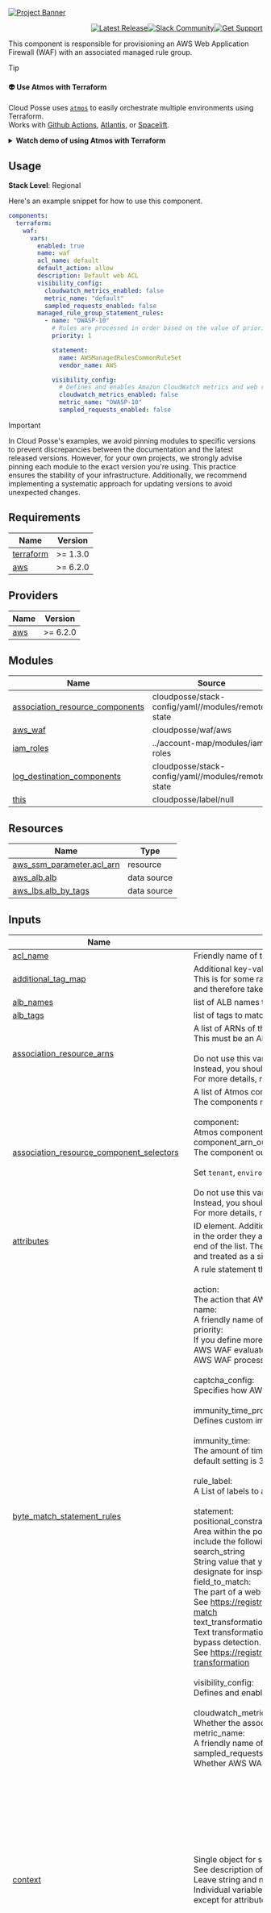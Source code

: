 

<!-- markdownlint-disable -->
<a href="https://cpco.io/homepage"><img src="https://github.com/cloudposse-terraform-components/aws-waf/blob/main/.github/banner.png?raw=true" alt="Project Banner"/></a><br/>


<p align="right"><a href="https://github.com/cloudposse-terraform-components/aws-waf/releases/latest"><img src="https://img.shields.io/github/release/cloudposse-terraform-components/aws-waf.svg?style=for-the-badge" alt="Latest Release"/></a><a href="https://slack.cloudposse.com"><img src="https://slack.cloudposse.com/for-the-badge.svg" alt="Slack Community"/></a><a href="https://cloudposse.com/support/"><img src="https://img.shields.io/badge/Get_Support-success.svg?style=for-the-badge" alt="Get Support"/></a>

</p>
<!-- markdownlint-restore -->

<!--




  ** DO NOT EDIT THIS FILE
  **
  ** This file was automatically generated by the `cloudposse/build-harness`.
  ** 1) Make all changes to `README.yaml`
  ** 2) Install [atmos](https://atmos.tools/install/) (you only need to do this once)
  ** 3) Run`atmos readme` to rebuild this file.
  **
  ** (We maintain HUNDREDS of open source projects. This is how we maintain our sanity.)
  **





-->

This component is responsible for provisioning an AWS Web Application Firewall (WAF) with an associated managed rule
group.


> [!TIP]
> #### 👽 Use Atmos with Terraform
> Cloud Posse uses [`atmos`](https://atmos.tools) to easily orchestrate multiple environments using Terraform. <br/>
> Works with [Github Actions](https://atmos.tools/integrations/github-actions/), [Atlantis](https://atmos.tools/integrations/atlantis), or [Spacelift](https://atmos.tools/integrations/spacelift).
>
> <details>
> <summary><strong>Watch demo of using Atmos with Terraform</strong></summary>
> <img src="https://github.com/cloudposse/atmos/blob/main/docs/demo.gif?raw=true"/><br/>
> <i>Example of running <a href="https://atmos.tools"><code>atmos</code></a> to manage infrastructure from our <a href="https://atmos.tools/quick-start/">Quick Start</a> tutorial.</i>
> </details>





## Usage

**Stack Level**: Regional

Here's an example snippet for how to use this component.

```yaml
components:
  terraform:
    waf:
      vars:
        enabled: true
        name: waf
        acl_name: default
        default_action: allow
        description: Default web ACL
        visibility_config:
          cloudwatch_metrics_enabled: false
          metric_name: "default"
          sampled_requests_enabled: false
        managed_rule_group_statement_rules:
          - name: "OWASP-10"
            # Rules are processed in order based on the value of priority, lowest number first
            priority: 1

            statement:
              name: AWSManagedRulesCommonRuleSet
              vendor_name: AWS

            visibility_config:
              # Defines and enables Amazon CloudWatch metrics and web request sample collection.
              cloudwatch_metrics_enabled: false
              metric_name: "OWASP-10"
              sampled_requests_enabled: false
```

<!-- prettier-ignore-start -->
<!-- prettier-ignore-end -->

> [!IMPORTANT]
> In Cloud Posse's examples, we avoid pinning modules to specific versions to prevent discrepancies between the documentation
> and the latest released versions. However, for your own projects, we strongly advise pinning each module to the exact version
> you're using. This practice ensures the stability of your infrastructure. Additionally, we recommend implementing a systematic
> approach for updating versions to avoid unexpected changes.








<!-- markdownlint-disable -->
## Requirements

| Name | Version |
|------|---------|
| <a name="requirement_terraform"></a> [terraform](#requirement\_terraform) | >= 1.3.0 |
| <a name="requirement_aws"></a> [aws](#requirement\_aws) | >= 6.2.0 |

## Providers

| Name | Version |
|------|---------|
| <a name="provider_aws"></a> [aws](#provider\_aws) | >= 6.2.0 |

## Modules

| Name | Source | Version |
|------|--------|---------|
| <a name="module_association_resource_components"></a> [association\_resource\_components](#module\_association\_resource\_components) | cloudposse/stack-config/yaml//modules/remote-state | 1.8.0 |
| <a name="module_aws_waf"></a> [aws\_waf](#module\_aws\_waf) | cloudposse/waf/aws | 1.15.0 |
| <a name="module_iam_roles"></a> [iam\_roles](#module\_iam\_roles) | ../account-map/modules/iam-roles | n/a |
| <a name="module_log_destination_components"></a> [log\_destination\_components](#module\_log\_destination\_components) | cloudposse/stack-config/yaml//modules/remote-state | 1.8.0 |
| <a name="module_this"></a> [this](#module\_this) | cloudposse/label/null | 0.25.0 |

## Resources

| Name | Type |
|------|------|
| [aws_ssm_parameter.acl_arn](https://registry.terraform.io/providers/hashicorp/aws/latest/docs/resources/ssm_parameter) | resource |
| [aws_alb.alb](https://registry.terraform.io/providers/hashicorp/aws/latest/docs/data-sources/alb) | data source |
| [aws_lbs.alb_by_tags](https://registry.terraform.io/providers/hashicorp/aws/latest/docs/data-sources/lbs) | data source |

## Inputs

| Name | Description | Type | Default | Required |
|------|-------------|------|---------|:--------:|
| <a name="input_acl_name"></a> [acl\_name](#input\_acl\_name) | Friendly name of the ACL. The ACL ARN will be stored in SSM under {ssm\_path\_prefix}/{acl\_name}/arn | `string` | n/a | yes |
| <a name="input_additional_tag_map"></a> [additional\_tag\_map](#input\_additional\_tag\_map) | Additional key-value pairs to add to each map in `tags_as_list_of_maps`. Not added to `tags` or `id`.<br/>This is for some rare cases where resources want additional configuration of tags<br/>and therefore take a list of maps with tag key, value, and additional configuration. | `map(string)` | `{}` | no |
| <a name="input_alb_names"></a> [alb\_names](#input\_alb\_names) | list of ALB names to associate with the web ACL. | `list(string)` | `[]` | no |
| <a name="input_alb_tags"></a> [alb\_tags](#input\_alb\_tags) | list of tags to match one or more ALBs to associate with the web ACL. | `list(map(string))` | `[]` | no |
| <a name="input_association_resource_arns"></a> [association\_resource\_arns](#input\_association\_resource\_arns) | A list of ARNs of the resources to associate with the web ACL.<br/>This must be an ARN of an Application Load Balancer, Amazon API Gateway stage, or AWS AppSync.<br/><br/>Do not use this variable to associate a Cloudfront Distribution.<br/>Instead, you should use the `web_acl_id` property on the `cloudfront_distribution` resource.<br/>For more details, refer to https://docs.aws.amazon.com/waf/latest/APIReference/API_AssociateWebACL.html | `list(string)` | `[]` | no |
| <a name="input_association_resource_component_selectors"></a> [association\_resource\_component\_selectors](#input\_association\_resource\_component\_selectors) | A list of Atmos component selectors to get from the remote state and associate their ARNs with the web ACL.<br/>The components must be Application Load Balancers, Amazon API Gateway stages, or AWS AppSync.<br/><br/>component:<br/>  Atmos component name<br/>component\_arn\_output:<br/>  The component output that defines the component ARN<br/><br/>Set `tenant`, `environment` and `stage` if the components are in different OUs, regions or accounts.<br/><br/>Do not use this variable to select a Cloudfront Distribution component.<br/>Instead, you should use the `web_acl_id` property on the `cloudfront_distribution` resource.<br/>For more details, refer to https://docs.aws.amazon.com/waf/latest/APIReference/API_AssociateWebACL.html | <pre>list(object({<br/>    component            = string<br/>    namespace            = optional(string, null)<br/>    tenant               = optional(string, null)<br/>    environment          = optional(string, null)<br/>    stage                = optional(string, null)<br/>    component_arn_output = string<br/>  }))</pre> | `[]` | no |
| <a name="input_attributes"></a> [attributes](#input\_attributes) | ID element. Additional attributes (e.g. `workers` or `cluster`) to add to `id`,<br/>in the order they appear in the list. New attributes are appended to the<br/>end of the list. The elements of the list are joined by the `delimiter`<br/>and treated as a single ID element. | `list(string)` | `[]` | no |
| <a name="input_byte_match_statement_rules"></a> [byte\_match\_statement\_rules](#input\_byte\_match\_statement\_rules) | A rule statement that defines a string match search for AWS WAF to apply to web requests.<br/><br/>action:<br/>  The action that AWS WAF should take on a web request when it matches the rule's statement.<br/>name:<br/>  A friendly name of the rule.<br/>priority:<br/>  If you define more than one Rule in a WebACL,<br/>  AWS WAF evaluates each request against the rules in order based on the value of priority.<br/>  AWS WAF processes rules with lower priority first.<br/><br/>captcha\_config:<br/>Specifies how AWS WAF should handle CAPTCHA evaluations.<br/><br/>immunity\_time\_property:<br/>  Defines custom immunity time.<br/><br/>  immunity\_time:<br/>  The amount of time, in seconds, that a CAPTCHA or challenge timestamp is considered valid by AWS WAF. The default setting is 300.<br/><br/>rule\_label:<br/>  A List of labels to apply to web requests that match the rule match statement<br/><br/>statement:<br/>  positional\_constraint:<br/>    Area within the portion of a web request that you want AWS WAF to search for search\_string. Valid values include the following: EXACTLY, STARTS\_WITH, ENDS\_WITH, CONTAINS, CONTAINS\_WORD.<br/>  search\_string<br/>    String value that you want AWS WAF to search for. AWS WAF searches only in the part of web requests that you designate for inspection in field\_to\_match.<br/>  field\_to\_match:<br/>    The part of a web request that you want AWS WAF to inspect.<br/>    See https://registry.terraform.io/providers/hashicorp/aws/latest/docs/resources/wafv2_web_acl#field-to-match<br/>  text\_transformation:<br/>    Text transformations eliminate some of the unusual formatting that attackers use in web requests in an effort to bypass detection.<br/>    See https://registry.terraform.io/providers/hashicorp/aws/latest/docs/resources/wafv2_web_acl#text-transformation<br/><br/>visibility\_config:<br/>  Defines and enables Amazon CloudWatch metrics and web request sample collection.<br/><br/>  cloudwatch\_metrics\_enabled:<br/>    Whether the associated resource sends metrics to CloudWatch.<br/>  metric\_name:<br/>    A friendly name of the CloudWatch metric.<br/>  sampled\_requests\_enabled:<br/>    Whether AWS WAF should store a sampling of the web requests that match the rules. | <pre>list(object({<br/>    name     = string<br/>    priority = number<br/>    action   = string<br/>    captcha_config = optional(object({<br/>      immunity_time_property = object({<br/>        immunity_time = number<br/>      })<br/>    }), null)<br/>    rule_label = optional(list(string), null)<br/>    statement  = any<br/>    visibility_config = optional(object({<br/>      cloudwatch_metrics_enabled = optional(bool)<br/>      metric_name                = string<br/>      sampled_requests_enabled   = optional(bool)<br/>    }), null)<br/>  }))</pre> | `null` | no |
| <a name="input_context"></a> [context](#input\_context) | Single object for setting entire context at once.<br/>See description of individual variables for details.<br/>Leave string and numeric variables as `null` to use default value.<br/>Individual variable settings (non-null) override settings in context object,<br/>except for attributes, tags, and additional\_tag\_map, which are merged. | `any` | <pre>{<br/>  "additional_tag_map": {},<br/>  "attributes": [],<br/>  "delimiter": null,<br/>  "descriptor_formats": {},<br/>  "enabled": true,<br/>  "environment": null,<br/>  "id_length_limit": null,<br/>  "label_key_case": null,<br/>  "label_order": [],<br/>  "label_value_case": null,<br/>  "labels_as_tags": [<br/>    "unset"<br/>  ],<br/>  "name": null,<br/>  "namespace": null,<br/>  "regex_replace_chars": null,<br/>  "stage": null,<br/>  "tags": {},<br/>  "tenant": null<br/>}</pre> | no |
| <a name="input_custom_response_body"></a> [custom\_response\_body](#input\_custom\_response\_body) | Defines custom response bodies that can be referenced by custom\_response actions.<br/>The map keys are used as the `key` attribute which is a unique key identifying the custom response body.<br/>content:<br/>  Payload of the custom response.<br/>  The response body can be plain text, HTML or JSON and cannot exceed 4KB in size.<br/>content\_type:<br/>  Content Type of Response Body.<br/>  Valid values are `TEXT_PLAIN`, `TEXT_HTML`, or `APPLICATION_JSON`. | <pre>map(object({<br/>    content      = string<br/>    content_type = string<br/>  }))</pre> | `{}` | no |
| <a name="input_default_action"></a> [default\_action](#input\_default\_action) | Specifies that AWS WAF should allow requests by default. Possible values: `allow`, `block`. | `string` | `"block"` | no |
| <a name="input_default_block_response"></a> [default\_block\_response](#input\_default\_block\_response) | A HTTP response code that is sent when default action is used. Only takes effect if default\_action is set to `block`. | `string` | `null` | no |
| <a name="input_delimiter"></a> [delimiter](#input\_delimiter) | Delimiter to be used between ID elements.<br/>Defaults to `-` (hyphen). Set to `""` to use no delimiter at all. | `string` | `null` | no |
| <a name="input_description"></a> [description](#input\_description) | A friendly description of the WebACL. | `string` | `"Managed by Terraform"` | no |
| <a name="input_descriptor_formats"></a> [descriptor\_formats](#input\_descriptor\_formats) | Describe additional descriptors to be output in the `descriptors` output map.<br/>Map of maps. Keys are names of descriptors. Values are maps of the form<br/>`{<br/>  format = string<br/>  labels = list(string)<br/>}`<br/>(Type is `any` so the map values can later be enhanced to provide additional options.)<br/>`format` is a Terraform format string to be passed to the `format()` function.<br/>`labels` is a list of labels, in order, to pass to `format()` function.<br/>Label values will be normalized before being passed to `format()` so they will be<br/>identical to how they appear in `id`.<br/>Default is `{}` (`descriptors` output will be empty). | `any` | `{}` | no |
| <a name="input_enabled"></a> [enabled](#input\_enabled) | Set to false to prevent the module from creating any resources | `bool` | `null` | no |
| <a name="input_environment"></a> [environment](#input\_environment) | ID element. Usually used for region e.g. 'uw2', 'us-west-2', OR role 'prod', 'staging', 'dev', 'UAT' | `string` | `null` | no |
| <a name="input_geo_allowlist_statement_rules"></a> [geo\_allowlist\_statement\_rules](#input\_geo\_allowlist\_statement\_rules) | A rule statement used to identify a list of allowed countries which should not be blocked by the WAF.<br/><br/>name:<br/>  A friendly name of the rule.<br/>priority:<br/>  If you define more than one Rule in a WebACL,<br/>  AWS WAF evaluates each request against the rules in order based on the value of priority.<br/>  AWS WAF processes rules with lower priority first.<br/><br/>captcha\_config:<br/>Specifies how AWS WAF should handle CAPTCHA evaluations.<br/><br/>immunity\_time\_property:<br/>  Defines custom immunity time.<br/><br/>  immunity\_time:<br/>  The amount of time, in seconds, that a CAPTCHA or challenge timestamp is considered valid by AWS WAF. The default setting is 300.<br/><br/>rule\_label:<br/>  A List of labels to apply to web requests that match the rule match statement<br/><br/>statement:<br/>  country\_codes:<br/>    A list of two-character country codes.<br/>  forwarded\_ip\_config:<br/>    fallback\_behavior:<br/>      The match status to assign to the web request if the request doesn't have a valid IP address in the specified position.<br/>      Possible values: `MATCH`, `NO_MATCH`<br/>    header\_name:<br/>      The name of the HTTP header to use for the IP address.<br/><br/>visibility\_config:<br/>  Defines and enables Amazon CloudWatch metrics and web request sample collection.<br/><br/>  cloudwatch\_metrics\_enabled:<br/>    Whether the associated resource sends metrics to CloudWatch.<br/>  metric\_name:<br/>    A friendly name of the CloudWatch metric.<br/>  sampled\_requests\_enabled:<br/>    Whether AWS WAF should store a sampling of the web requests that match the rules. | <pre>list(object({<br/>    name     = string<br/>    priority = number<br/>    action   = string<br/>    captcha_config = optional(object({<br/>      immunity_time_property = object({<br/>        immunity_time = number<br/>      })<br/>    }), null)<br/>    rule_label = optional(list(string), null)<br/>    statement  = any<br/>    visibility_config = optional(object({<br/>      cloudwatch_metrics_enabled = optional(bool)<br/>      metric_name                = string<br/>      sampled_requests_enabled   = optional(bool)<br/>    }), null)<br/>  }))</pre> | `null` | no |
| <a name="input_geo_match_statement_rules"></a> [geo\_match\_statement\_rules](#input\_geo\_match\_statement\_rules) | A rule statement used to identify web requests based on country of origin.<br/><br/>action:<br/>  The action that AWS WAF should take on a web request when it matches the rule's statement.<br/>name:<br/>  A friendly name of the rule.<br/>priority:<br/>  If you define more than one Rule in a WebACL,<br/>  AWS WAF evaluates each request against the rules in order based on the value of priority.<br/>  AWS WAF processes rules with lower priority first.<br/><br/>captcha\_config:<br/>Specifies how AWS WAF should handle CAPTCHA evaluations.<br/><br/>immunity\_time\_property:<br/>  Defines custom immunity time.<br/><br/>  immunity\_time:<br/>  The amount of time, in seconds, that a CAPTCHA or challenge timestamp is considered valid by AWS WAF. The default setting is 300.<br/><br/>rule\_label:<br/>  A List of labels to apply to web requests that match the rule match statement<br/><br/>statement:<br/>  country\_codes:<br/>    A list of two-character country codes.<br/>  forwarded\_ip\_config:<br/>    fallback\_behavior:<br/>      The match status to assign to the web request if the request doesn't have a valid IP address in the specified position.<br/>      Possible values: `MATCH`, `NO_MATCH`<br/>    header\_name:<br/>      The name of the HTTP header to use for the IP address.<br/><br/>visibility\_config:<br/>  Defines and enables Amazon CloudWatch metrics and web request sample collection.<br/><br/>  cloudwatch\_metrics\_enabled:<br/>    Whether the associated resource sends metrics to CloudWatch.<br/>  metric\_name:<br/>    A friendly name of the CloudWatch metric.<br/>  sampled\_requests\_enabled:<br/>    Whether AWS WAF should store a sampling of the web requests that match the rules. | <pre>list(object({<br/>    name     = string<br/>    priority = number<br/>    action   = string<br/>    captcha_config = optional(object({<br/>      immunity_time_property = object({<br/>        immunity_time = number<br/>      })<br/>    }), null)<br/>    rule_label = optional(list(string), null)<br/>    statement  = any<br/>    visibility_config = optional(object({<br/>      cloudwatch_metrics_enabled = optional(bool)<br/>      metric_name                = string<br/>      sampled_requests_enabled   = optional(bool)<br/>    }), null)<br/>  }))</pre> | `null` | no |
| <a name="input_id_length_limit"></a> [id\_length\_limit](#input\_id\_length\_limit) | Limit `id` to this many characters (minimum 6).<br/>Set to `0` for unlimited length.<br/>Set to `null` for keep the existing setting, which defaults to `0`.<br/>Does not affect `id_full`. | `number` | `null` | no |
| <a name="input_ip_set_reference_statement_rules"></a> [ip\_set\_reference\_statement\_rules](#input\_ip\_set\_reference\_statement\_rules) | A rule statement used to detect web requests coming from particular IP addresses or address ranges.<br/><br/>action:<br/>  The action that AWS WAF should take on a web request when it matches the rule's statement.<br/>name:<br/>  A friendly name of the rule.<br/>priority:<br/>  If you define more than one Rule in a WebACL,<br/>  AWS WAF evaluates each request against the rules in order based on the value of priority.<br/>  AWS WAF processes rules with lower priority first.<br/><br/>captcha\_config:<br/>Specifies how AWS WAF should handle CAPTCHA evaluations.<br/><br/>immunity\_time\_property:<br/>  Defines custom immunity time.<br/><br/>  immunity\_time:<br/>  The amount of time, in seconds, that a CAPTCHA or challenge timestamp is considered valid by AWS WAF. The default setting is 300.<br/><br/>rule\_label:<br/>  A List of labels to apply to web requests that match the rule match statement<br/><br/>statement:<br/>  arn:<br/>    The ARN of the IP Set that this statement references.<br/>  ip\_set:<br/>    Defines a new IP Set<br/><br/>    description:<br/>      A friendly description of the IP Set<br/>    addresses:<br/>      Contains an array of strings that specifies zero or more IP addresses or blocks of IP addresses.<br/>      All addresses must be specified using Classless Inter-Domain Routing (CIDR) notation.<br/>    ip\_address\_version:<br/>      Specify `IPV4` or `IPV6`<br/>  ip\_set\_forwarded\_ip\_config:<br/>    fallback\_behavior:<br/>      The match status to assign to the web request if the request doesn't have a valid IP address in the specified position.<br/>      Possible values: `MATCH`, `NO_MATCH`<br/>    header\_name:<br/>      The name of the HTTP header to use for the IP address.<br/>    position:<br/>      The position in the header to search for the IP address.<br/>      Possible values include: `FIRST`, `LAST`, or `ANY`.<br/><br/>visibility\_config:<br/>  Defines and enables Amazon CloudWatch metrics and web request sample collection.<br/><br/>  cloudwatch\_metrics\_enabled:<br/>    Whether the associated resource sends metrics to CloudWatch.<br/>  metric\_name:<br/>    A friendly name of the CloudWatch metric.<br/>  sampled\_requests\_enabled:<br/>    Whether AWS WAF should store a sampling of the web requests that match the rules. | <pre>list(object({<br/>    name     = string<br/>    priority = number<br/>    action   = string<br/>    captcha_config = optional(object({<br/>      immunity_time_property = object({<br/>        immunity_time = number<br/>      })<br/>    }), null)<br/>    rule_label = optional(list(string), null)<br/>    statement  = any<br/>    visibility_config = optional(object({<br/>      cloudwatch_metrics_enabled = optional(bool)<br/>      metric_name                = string<br/>      sampled_requests_enabled   = optional(bool)<br/>    }), null)<br/>  }))</pre> | `null` | no |
| <a name="input_label_key_case"></a> [label\_key\_case](#input\_label\_key\_case) | Controls the letter case of the `tags` keys (label names) for tags generated by this module.<br/>Does not affect keys of tags passed in via the `tags` input.<br/>Possible values: `lower`, `title`, `upper`.<br/>Default value: `title`. | `string` | `null` | no |
| <a name="input_label_order"></a> [label\_order](#input\_label\_order) | The order in which the labels (ID elements) appear in the `id`.<br/>Defaults to ["namespace", "environment", "stage", "name", "attributes"].<br/>You can omit any of the 6 labels ("tenant" is the 6th), but at least one must be present. | `list(string)` | `null` | no |
| <a name="input_label_value_case"></a> [label\_value\_case](#input\_label\_value\_case) | Controls the letter case of ID elements (labels) as included in `id`,<br/>set as tag values, and output by this module individually.<br/>Does not affect values of tags passed in via the `tags` input.<br/>Possible values: `lower`, `title`, `upper` and `none` (no transformation).<br/>Set this to `title` and set `delimiter` to `""` to yield Pascal Case IDs.<br/>Default value: `lower`. | `string` | `null` | no |
| <a name="input_labels_as_tags"></a> [labels\_as\_tags](#input\_labels\_as\_tags) | Set of labels (ID elements) to include as tags in the `tags` output.<br/>Default is to include all labels.<br/>Tags with empty values will not be included in the `tags` output.<br/>Set to `[]` to suppress all generated tags.<br/>**Notes:**<br/>  The value of the `name` tag, if included, will be the `id`, not the `name`.<br/>  Unlike other `null-label` inputs, the initial setting of `labels_as_tags` cannot be<br/>  changed in later chained modules. Attempts to change it will be silently ignored. | `set(string)` | <pre>[<br/>  "default"<br/>]</pre> | no |
| <a name="input_log_destination_component_selectors"></a> [log\_destination\_component\_selectors](#input\_log\_destination\_component\_selectors) | A list of Atmos component selectors to get from the remote state and associate their names/ARNs with the WAF logs.<br/>The components must be Amazon Kinesis Data Firehose, CloudWatch Log Group, or S3 bucket.<br/><br/>component:<br/>  Atmos component name<br/>component\_output:<br/>  The component output that defines the component name or ARN<br/><br/>Set `tenant`, `environment` and `stage` if the components are in different OUs, regions or accounts.<br/><br/>Note: data firehose, log group, or bucket name must be prefixed with `aws-waf-logs-`,<br/>e.g. `aws-waf-logs-example-firehose`, `aws-waf-logs-example-log-group`, or `aws-waf-logs-example-bucket`. | <pre>list(object({<br/>    component        = string<br/>    namespace        = optional(string, null)<br/>    tenant           = optional(string, null)<br/>    environment      = optional(string, null)<br/>    stage            = optional(string, null)<br/>    component_output = string<br/>  }))</pre> | `[]` | no |
| <a name="input_log_destination_configs"></a> [log\_destination\_configs](#input\_log\_destination\_configs) | A list of resource names/ARNs to associate Amazon Kinesis Data Firehose, Cloudwatch Log log group, or S3 bucket with the WAF logs.<br/>Note: data firehose, log group, or bucket name must be prefixed with `aws-waf-logs-`,<br/>e.g. `aws-waf-logs-example-firehose`, `aws-waf-logs-example-log-group`, or `aws-waf-logs-example-bucket`. | `list(string)` | `[]` | no |
| <a name="input_logging_filter"></a> [logging\_filter](#input\_logging\_filter) | A configuration block that specifies which web requests are kept in the logs and which are dropped.<br/>You can filter on the rule action and on the web request labels that were applied by matching rules during web ACL evaluation. | <pre>object({<br/>    default_behavior = string<br/>    filter = list(object({<br/>      behavior    = string<br/>      requirement = string<br/>      condition = list(object({<br/>        action_condition = optional(object({<br/>          action = string<br/>        }), null)<br/>        label_name_condition = optional(object({<br/>          label_name = string<br/>        }), null)<br/>      }))<br/>    }))<br/>  })</pre> | `null` | no |
| <a name="input_managed_rule_group_statement_rules"></a> [managed\_rule\_group\_statement\_rules](#input\_managed\_rule\_group\_statement\_rules) | A rule statement used to run the rules that are defined in a managed rule group.<br/><br/>name:<br/>  A friendly name of the rule.<br/>priority:<br/>  If you define more than one Rule in a WebACL,<br/>  AWS WAF evaluates each request against the rules in order based on the value of priority.<br/>  AWS WAF processes rules with lower priority first.<br/><br/>override\_action:<br/>  The override action to apply to the rules in a rule group.<br/>  Possible values: `count`, `none`<br/><br/>captcha\_config:<br/>Specifies how AWS WAF should handle CAPTCHA evaluations.<br/><br/>immunity\_time\_property:<br/>  Defines custom immunity time.<br/><br/>  immunity\_time:<br/>  The amount of time, in seconds, that a CAPTCHA or challenge timestamp is considered valid by AWS WAF. The default setting is 300.<br/><br/>rule\_label:<br/>  A List of labels to apply to web requests that match the rule match statement<br/><br/>statement:<br/>  name:<br/>    The name of the managed rule group.<br/>  vendor\_name:<br/>    The name of the managed rule group vendor.<br/>  version:<br/>    The version of the managed rule group.<br/>    You can set `Version_1.0` or `Version_1.1` etc. If you want to use the default version, do not set anything.<br/>  scope\_down\_not\_statement\_enabled:<br/>    Whether to wrap the scope\_down\_statement inside of a not\_statement.<br/>    Refer to https://docs.aws.amazon.com/waf/latest/developerguide/waf-bot-control-example-scope-down-your-bot.html<br/>  scope\_down\_statement:<br/>    Nested statement that narrows the scope of the rate-based statement to matching web requests.<br/>  rule\_action\_override:<br/>    Action settings to use in the place of the rule actions that are configured inside the rule group.<br/>    You specify one override for each rule whose action you want to change.<br/>  managed\_rule\_group\_configs:<br/>    Additional information that's used by a managed rule group. Only one rule attribute is allowed in each config.<br/>    Refer to https://docs.aws.amazon.com/waf/latest/developerguide/aws-managed-rule-groups-list.html for more details.<br/><br/>visibility\_config:<br/>  Defines and enables Amazon CloudWatch metrics and web request sample collection.<br/><br/>  cloudwatch\_metrics\_enabled:<br/>    Whether the associated resource sends metrics to CloudWatch.<br/>  metric\_name:<br/>    A friendly name of the CloudWatch metric.<br/>  sampled\_requests\_enabled:<br/>    Whether AWS WAF should store a sampling of the web requests that match the rules. | <pre>list(object({<br/>    name            = string<br/>    priority        = number<br/>    override_action = optional(string)<br/>    captcha_config = optional(object({<br/>      immunity_time_property = object({<br/>        immunity_time = number<br/>      })<br/>    }), null)<br/>    rule_label = optional(list(string), null)<br/>    statement = object({<br/>      name                             = string<br/>      vendor_name                      = string<br/>      version                          = optional(string)<br/>      scope_down_not_statement_enabled = optional(bool, false)<br/>      scope_down_statement = optional(object({<br/>        byte_match_statement = object({<br/>          positional_constraint = string<br/>          search_string         = string<br/>          field_to_match = object({<br/>            all_query_arguments   = optional(bool)<br/>            body                  = optional(bool)<br/>            method                = optional(bool)<br/>            query_string          = optional(bool)<br/>            single_header         = optional(object({ name = string }))<br/>            single_query_argument = optional(object({ name = string }))<br/>            uri_path              = optional(bool)<br/>          })<br/>          text_transformation = list(object({<br/>            priority = number<br/>            type     = string<br/>          }))<br/>        })<br/>      }), null)<br/>      rule_action_override = optional(map(object({<br/>        action = string<br/>        custom_request_handling = optional(object({<br/>          insert_header = object({<br/>            name  = string<br/>            value = string<br/>          })<br/>        }), null)<br/>        custom_response = optional(object({<br/>          response_code = string<br/>          response_header = optional(object({<br/>            name  = string<br/>            value = string<br/>          }), null)<br/>        }), null)<br/>      })), null)<br/>      managed_rule_group_configs = optional(list(object({<br/>        aws_managed_rules_anti_ddos_rule_set = optional(object({<br/>          sensitivity_to_block = optional(string)<br/>          client_side_action_config = optional(object({<br/>            challenge = object({<br/>              usage_of_action = string<br/>              sensitivity     = optional(string)<br/>              exempt_uri_regular_expression = optional(list(object({<br/>                regex_string = string<br/>              })))<br/>            })<br/>          }))<br/>        }))<br/>        aws_managed_rules_bot_control_rule_set = optional(object({<br/>          inspection_level        = string<br/>          enable_machine_learning = optional(bool, true)<br/>        }), null)<br/>        aws_managed_rules_atp_rule_set = optional(object({<br/>          enable_regex_in_path = optional(bool)<br/>          login_path           = string<br/>          request_inspection = optional(object({<br/>            payload_type = string<br/>            password_field = object({<br/>              identifier = string<br/>            })<br/>            username_field = object({<br/>              identifier = string<br/>            })<br/>          }), null)<br/>          response_inspection = optional(object({<br/>            body_contains = optional(object({<br/>              success_strings = list(string)<br/>              failure_strings = list(string)<br/>            }), null)<br/>            header = optional(object({<br/>              name           = string<br/>              success_values = list(string)<br/>              failure_values = list(string)<br/>            }), null)<br/>            json = optional(object({<br/><br/>              identifier      = string<br/>              success_strings = list(string)<br/>              failure_strings = list(string)<br/>            }), null)<br/>            status_code = optional(object({<br/>              success_codes = list(string)<br/>              failure_codes = list(string)<br/>            }), null)<br/>          }), null)<br/>        }), null)<br/>        aws_managed_rules_acfp_rule_set = optional(object({<br/>          creation_path          = string<br/>          enable_regex_in_path   = optional(bool)<br/>          registration_page_path = string<br/>          request_inspection = optional(object({<br/>            payload_type = string<br/>            password_field = optional(object({<br/>              identifier = string<br/>            }), null)<br/>            username_field = optional(object({<br/>              identifier = string<br/>            }), null)<br/>            email_field = optional(object({<br/>              identifier = string<br/>            }), null)<br/>            address_fields = optional(object({<br/>              identifiers = list(string)<br/>            }), null)<br/>            phone_number_fields = optional(object({<br/>              identifiers = list(string)<br/>            }), null)<br/>          }), null)<br/>          response_inspection = optional(object({<br/>            body_contains = optional(object({<br/>              success_strings = list(string)<br/>              failure_strings = list(string)<br/>            }), null)<br/>            header = optional(object({<br/>              name           = string<br/>              success_values = list(string)<br/>              failure_values = list(string)<br/>            }), null)<br/>            json = optional(object({<br/>              identifier     = string<br/>              success_values = list(string)<br/>              failure_values = list(string)<br/>            }), null)<br/>            status_code = optional(object({<br/>              success_codes = list(string)<br/>              failure_codes = list(string)<br/>            }), null)<br/>          }), null)<br/>        }))<br/>      })), null)<br/>    })<br/>    visibility_config = optional(object({<br/>      cloudwatch_metrics_enabled = optional(bool)<br/>      metric_name                = string<br/>      sampled_requests_enabled   = optional(bool)<br/>    }), null)<br/>  }))</pre> | `null` | no |
| <a name="input_name"></a> [name](#input\_name) | ID element. Usually the component or solution name, e.g. 'app' or 'jenkins'.<br/>This is the only ID element not also included as a `tag`.<br/>The "name" tag is set to the full `id` string. There is no tag with the value of the `name` input. | `string` | `null` | no |
| <a name="input_namespace"></a> [namespace](#input\_namespace) | ID element. Usually an abbreviation of your organization name, e.g. 'eg' or 'cp', to help ensure generated IDs are globally unique | `string` | `null` | no |
| <a name="input_rate_based_statement_rules"></a> [rate\_based\_statement\_rules](#input\_rate\_based\_statement\_rules) | A rate-based rule tracks the rate of requests for each originating IP address,<br/>and triggers the rule action when the rate exceeds a limit that you specify on the number of requests in any 5-minute time span.<br/><br/>action:<br/>  The action that AWS WAF should take on a web request when it matches the rule's statement.<br/>name:<br/>  A friendly name of the rule.<br/>priority:<br/>  If you define more than one Rule in a WebACL,<br/>  AWS WAF evaluates each request against the rules in order based on the value of priority.<br/>  AWS WAF processes rules with lower priority first.<br/><br/>captcha\_config:<br/>Specifies how AWS WAF should handle CAPTCHA evaluations.<br/><br/>immunity\_time\_property:<br/>  Defines custom immunity time.<br/><br/>  immunity\_time:<br/>  The amount of time, in seconds, that a CAPTCHA or challenge timestamp is considered valid by AWS WAF. The default setting is 300.<br/><br/>rule\_label:<br/>  A List of labels to apply to web requests that match the rule match statement<br/><br/>statement:<br/>  aggregate\_key\_type:<br/>    Setting that indicates how to aggregate the request counts.<br/>    Possible values include: `FORWARDED_IP` or `IP`<br/>  limit:<br/>    The limit on requests per 5-minute period for a single originating IP address.<br/>  evaluation\_window\_sec:<br/>    The amount of time, in seconds, that AWS WAF should include in its request counts, looking back from the current time.<br/>    Valid values are 60, 120, 300, and 600. Defaults to 300 (5 minutes).<br/>  forwarded\_ip\_config:<br/>    fallback\_behavior:<br/>      The match status to assign to the web request if the request doesn't have a valid IP address in the specified position.<br/>      Possible values: `MATCH`, `NO_MATCH`<br/>    header\_name:<br/>      The name of the HTTP header to use for the IP address.<br/>  byte\_match\_statement:<br/>    field\_to\_match:<br/>      Part of a web request that you want AWS WAF to inspect.<br/>    positional\_constraint:<br/>      Area within the portion of a web request that you want AWS WAF to search for search\_string.<br/>      Valid values include the following: `EXACTLY`, `STARTS_WITH`, `ENDS_WITH`, `CONTAINS`, `CONTAINS_WORD`.<br/>    search\_string:<br/>      String value that you want AWS WAF to search for.<br/>      AWS WAF searches only in the part of web requests that you designate for inspection in `field_to_match`.<br/>      The maximum length of the value is 50 bytes.<br/>    text\_transformation:<br/>      Text transformations eliminate some of the unusual formatting that attackers use in web requests in an effort to bypass detection.<br/>      See https://registry.terraform.io/providers/hashicorp/aws/latest/docs/resources/wafv2_web_acl#text-transformation<br/><br/>visibility\_config:<br/>  Defines and enables Amazon CloudWatch metrics and web request sample collection.<br/><br/>  cloudwatch\_metrics\_enabled:<br/>    Whether the associated resource sends metrics to CloudWatch.<br/>  metric\_name:<br/>    A friendly name of the CloudWatch metric.<br/>  sampled\_requests\_enabled:<br/>    Whether AWS WAF should store a sampling of the web requests that match the rules. | <pre>list(object({<br/>    name     = string<br/>    priority = number<br/>    action   = string<br/>    captcha_config = optional(object({<br/>      immunity_time_property = object({<br/>        immunity_time = number<br/>      })<br/>    }), null)<br/>    rule_label = optional(list(string), null)<br/>    statement = object({<br/>      limit                 = number<br/>      aggregate_key_type    = string<br/>      evaluation_window_sec = optional(number)<br/>      forwarded_ip_config = optional(object({<br/>        fallback_behavior = string<br/>        header_name       = string<br/>      }), null)<br/>      scope_down_statement = optional(object({<br/>        byte_match_statement = object({<br/>          positional_constraint = string<br/>          search_string         = string<br/>          field_to_match = object({<br/>            all_query_arguments   = optional(bool)<br/>            body                  = optional(bool)<br/>            method                = optional(bool)<br/>            query_string          = optional(bool)<br/>            single_header         = optional(object({ name = string }))<br/>            single_query_argument = optional(object({ name = string }))<br/>            uri_path              = optional(bool)<br/>          })<br/>          text_transformation = list(object({<br/>            priority = number<br/>            type     = string<br/>          }))<br/>        })<br/>      }), null)<br/>    })<br/>    visibility_config = optional(object({<br/>      cloudwatch_metrics_enabled = optional(bool)<br/>      metric_name                = string<br/>      sampled_requests_enabled   = optional(bool)<br/>    }), null)<br/>  }))</pre> | `null` | no |
| <a name="input_redacted_fields"></a> [redacted\_fields](#input\_redacted\_fields) | The parts of the request that you want to keep out of the logs.<br/>You can only specify one of the following: `method`, `query_string`, `single_header`, or `uri_path`<br/><br/>method:<br/>  Whether to enable redaction of the HTTP method.<br/>  The method indicates the type of operation that the request is asking the origin to perform.<br/>uri\_path:<br/>  Whether to enable redaction of the URI path.<br/>  This is the part of a web request that identifies a resource.<br/>query\_string:<br/>  Whether to enable redaction of the query string.<br/>  This is the part of a URL that appears after a `?` character, if any.<br/>single\_header:<br/>  The list of names of the query headers to redact. | <pre>map(object({<br/>    method        = optional(bool, false)<br/>    uri_path      = optional(bool, false)<br/>    query_string  = optional(bool, false)<br/>    single_header = optional(list(string), null)<br/>  }))</pre> | `{}` | no |
| <a name="input_regex_match_statement_rules"></a> [regex\_match\_statement\_rules](#input\_regex\_match\_statement\_rules) | A rule statement used to search web request components for a match against a single regular expression.<br/><br/>action:<br/>  The action that AWS WAF should take on a web request when it matches the rule's statement.<br/>name:<br/>  A friendly name of the rule.<br/>priority:<br/>  If you define more than one Rule in a WebACL,<br/>  AWS WAF evaluates each request against the rules in order based on the value of priority.<br/>  AWS WAF processes rules with lower priority first.<br/><br/>captcha\_config:<br/>Specifies how AWS WAF should handle CAPTCHA evaluations.<br/><br/>immunity\_time\_property:<br/>  Defines custom immunity time.<br/><br/>  immunity\_time:<br/>  The amount of time, in seconds, that a CAPTCHA or challenge timestamp is considered valid by AWS WAF. The default setting is 300.<br/><br/>rule\_label:<br/>  A List of labels to apply to web requests that match the rule match statement<br/><br/>statement:<br/>  regex\_string:<br/>    String representing the regular expression. Minimum of 1 and maximum of 512 characters.<br/>  field\_to\_match:<br/>    The part of a web request that you want AWS WAF to inspect.<br/>    See https://registry.terraform.io/providers/hashicorp/aws/latest/docs/resources/wafv2_web_acl.html#field_to_match<br/>  text\_transformation:<br/>    Text transformations eliminate some of the unusual formatting that attackers use in web requests in an effort to bypass detection. At least one required.<br/>    See https://registry.terraform.io/providers/hashicorp/aws/latest/docs/resources/wafv2_web_acl#text-transformation<br/><br/>visibility\_config:<br/>  Defines and enables Amazon CloudWatch metrics and web request sample collection.<br/><br/>  cloudwatch\_metrics\_enabled:<br/>    Whether the associated resource sends metrics to CloudWatch.<br/>  metric\_name:<br/>    A friendly name of the CloudWatch metric.<br/>  sampled\_requests\_enabled:<br/>    Whether AWS WAF should store a sampling of the web requests that match the rules. | <pre>list(object({<br/>    name     = string<br/>    priority = number<br/>    action   = string<br/>    captcha_config = optional(object({<br/>      immunity_time_property = object({<br/>        immunity_time = number<br/>      })<br/>    }), null)<br/>    rule_label = optional(list(string), null)<br/>    statement  = any<br/>    visibility_config = optional(object({<br/>      cloudwatch_metrics_enabled = optional(bool)<br/>      metric_name                = string<br/>      sampled_requests_enabled   = optional(bool)<br/>    }), null)<br/>  }))</pre> | `null` | no |
| <a name="input_regex_pattern_set_reference_statement_rules"></a> [regex\_pattern\_set\_reference\_statement\_rules](#input\_regex\_pattern\_set\_reference\_statement\_rules) | A rule statement used to search web request components for matches with regular expressions.<br/><br/>action:<br/>  The action that AWS WAF should take on a web request when it matches the rule's statement.<br/>name:<br/>  A friendly name of the rule.<br/>priority:<br/>  If you define more than one Rule in a WebACL,<br/>  AWS WAF evaluates each request against the rules in order based on the value of priority.<br/>  AWS WAF processes rules with lower priority first.<br/><br/>captcha\_config:<br/>Specifies how AWS WAF should handle CAPTCHA evaluations.<br/><br/>immunity\_time\_property:<br/>  Defines custom immunity time.<br/><br/>  immunity\_time:<br/>  The amount of time, in seconds, that a CAPTCHA or challenge timestamp is considered valid by AWS WAF. The default setting is 300.<br/><br/>rule\_label:<br/>  A List of labels to apply to web requests that match the rule match statement<br/><br/>statement:<br/>  arn:<br/>    The Amazon Resource Name (ARN) of the Regex Pattern Set that this statement references.<br/>  field\_to\_match:<br/>    The part of a web request that you want AWS WAF to inspect.<br/>    See https://registry.terraform.io/providers/hashicorp/aws/latest/docs/resources/wafv2_web_acl#field-to-match<br/>  text\_transformation:<br/>    Text transformations eliminate some of the unusual formatting that attackers use in web requests in an effort to bypass detection.<br/>    See https://registry.terraform.io/providers/hashicorp/aws/latest/docs/resources/wafv2_web_acl#text-transformation<br/><br/>visibility\_config:<br/>  Defines and enables Amazon CloudWatch metrics and web request sample collection.<br/><br/>  cloudwatch\_metrics\_enabled:<br/>    Whether the associated resource sends metrics to CloudWatch.<br/>  metric\_name:<br/>    A friendly name of the CloudWatch metric.<br/>  sampled\_requests\_enabled:<br/>    Whether AWS WAF should store a sampling of the web requests that match the rules. | <pre>list(object({<br/>    name     = string<br/>    priority = number<br/>    action   = string<br/>    captcha_config = optional(object({<br/>      immunity_time_property = object({<br/>        immunity_time = number<br/>      })<br/>    }), null)<br/>    rule_label = optional(list(string), null)<br/>    statement  = any<br/>    visibility_config = optional(object({<br/>      cloudwatch_metrics_enabled = optional(bool)<br/>      metric_name                = string<br/>      sampled_requests_enabled   = optional(bool)<br/>    }), null)<br/>  }))</pre> | `null` | no |
| <a name="input_regex_replace_chars"></a> [regex\_replace\_chars](#input\_regex\_replace\_chars) | Terraform regular expression (regex) string.<br/>Characters matching the regex will be removed from the ID elements.<br/>If not set, `"/[^a-zA-Z0-9-]/"` is used to remove all characters other than hyphens, letters and digits. | `string` | `null` | no |
| <a name="input_region"></a> [region](#input\_region) | AWS Region | `string` | n/a | yes |
| <a name="input_rule_group_reference_statement_rules"></a> [rule\_group\_reference\_statement\_rules](#input\_rule\_group\_reference\_statement\_rules) | A rule statement used to run the rules that are defined in an WAFv2 Rule Group.<br/><br/>name:<br/>  A friendly name of the rule.<br/>priority:<br/>  If you define more than one Rule in a WebACL,<br/>  AWS WAF evaluates each request against the rules in order based on the value of priority.<br/>  AWS WAF processes rules with lower priority first.<br/><br/>override\_action:<br/>  The override action to apply to the rules in a rule group.<br/>  Possible values: `count`, `none`<br/><br/>captcha\_config:<br/>Specifies how AWS WAF should handle CAPTCHA evaluations.<br/><br/>immunity\_time\_property:<br/>  Defines custom immunity time.<br/><br/>  immunity\_time:<br/>  The amount of time, in seconds, that a CAPTCHA or challenge timestamp is considered valid by AWS WAF. The default setting is 300.<br/><br/>rule\_label:<br/>  A List of labels to apply to web requests that match the rule match statement<br/><br/>statement:<br/>  arn:<br/>    The ARN of the `aws_wafv2_rule_group` resource.<br/>  rule\_action\_override:<br/>    Action settings to use in the place of the rule actions that are configured inside the rule group.<br/>    You specify one override for each rule whose action you want to change.<br/><br/>visibility\_config:<br/>  Defines and enables Amazon CloudWatch metrics and web request sample collection.<br/><br/>  cloudwatch\_metrics\_enabled:<br/>    Whether the associated resource sends metrics to CloudWatch.<br/>  metric\_name:<br/>    A friendly name of the CloudWatch metric.<br/>  sampled\_requests\_enabled:<br/>    Whether AWS WAF should store a sampling of the web requests that match the rules. | <pre>list(object({<br/>    name            = string<br/>    priority        = number<br/>    override_action = optional(string)<br/>    captcha_config = optional(object({<br/>      immunity_time_property = object({<br/>        immunity_time = number<br/>      })<br/>    }), null)<br/>    rule_label = optional(list(string), null)<br/>    statement = object({<br/>      arn = string<br/>      rule_action_override = optional(map(object({<br/>        action = string<br/>        custom_request_handling = optional(object({<br/>          insert_header = object({<br/>            name  = string<br/>            value = string<br/>          })<br/>        }), null)<br/>        custom_response = optional(object({<br/>          response_code = string<br/>          response_header = optional(object({<br/>            name  = string<br/>            value = string<br/>          }), null)<br/>        }), null)<br/>      })), null)<br/>    })<br/>    visibility_config = optional(object({<br/>      cloudwatch_metrics_enabled = optional(bool)<br/>      metric_name                = string<br/>      sampled_requests_enabled   = optional(bool)<br/>    }), null)<br/>  }))</pre> | `null` | no |
| <a name="input_scope"></a> [scope](#input\_scope) | Specifies whether this is for an AWS CloudFront distribution or for a regional application.<br/>Possible values are `CLOUDFRONT` or `REGIONAL`.<br/>To work with CloudFront, you must also specify the region us-east-1 (N. Virginia) on the AWS provider. | `string` | `"REGIONAL"` | no |
| <a name="input_size_constraint_statement_rules"></a> [size\_constraint\_statement\_rules](#input\_size\_constraint\_statement\_rules) | A rule statement that uses a comparison operator to compare a number of bytes against the size of a request component.<br/><br/>action:<br/>  The action that AWS WAF should take on a web request when it matches the rule's statement.<br/>name:<br/>  A friendly name of the rule.<br/>priority:<br/>  If you define more than one Rule in a WebACL,<br/>  AWS WAF evaluates each request against the rules in order based on the value of priority.<br/>  AWS WAF processes rules with lower priority first.<br/><br/>captcha\_config:<br/>Specifies how AWS WAF should handle CAPTCHA evaluations.<br/><br/>immunity\_time\_property:<br/>  Defines custom immunity time.<br/><br/>  immunity\_time:<br/>  The amount of time, in seconds, that a CAPTCHA or challenge timestamp is considered valid by AWS WAF. The default setting is 300.<br/><br/>rule\_label:<br/>  A List of labels to apply to web requests that match the rule match statement<br/><br/>statement:<br/>  comparison\_operator:<br/>    The operator to use to compare the request part to the size setting.<br/>    Possible values: `EQ`, `NE`, `LE`, `LT`, `GE`, or `GT`.<br/>  size:<br/>    The size, in bytes, to compare to the request part, after any transformations.<br/>    Valid values are integers between `0` and `21474836480`, inclusive.<br/>  field\_to\_match:<br/>    The part of a web request that you want AWS WAF to inspect.<br/>    See https://registry.terraform.io/providers/hashicorp/aws/latest/docs/resources/wafv2_web_acl#field-to-match<br/>  text\_transformation:<br/>    Text transformations eliminate some of the unusual formatting that attackers use in web requests in an effort to bypass detection.<br/>    See https://registry.terraform.io/providers/hashicorp/aws/latest/docs/resources/wafv2_web_acl#text-transformation<br/><br/>visibility\_config:<br/>  Defines and enables Amazon CloudWatch metrics and web request sample collection.<br/><br/>  cloudwatch\_metrics\_enabled:<br/>    Whether the associated resource sends metrics to CloudWatch.<br/>  metric\_name:<br/>    A friendly name of the CloudWatch metric.<br/>  sampled\_requests\_enabled:<br/>    Whether AWS WAF should store a sampling of the web requests that match the rules. | <pre>list(object({<br/>    name     = string<br/>    priority = number<br/>    action   = string<br/>    captcha_config = optional(object({<br/>      immunity_time_property = object({<br/>        immunity_time = number<br/>      })<br/>    }), null)<br/>    rule_label = optional(list(string), null)<br/>    statement  = any<br/>    visibility_config = optional(object({<br/>      cloudwatch_metrics_enabled = optional(bool)<br/>      metric_name                = string<br/>      sampled_requests_enabled   = optional(bool)<br/>    }), null)<br/>  }))</pre> | `null` | no |
| <a name="input_sqli_match_statement_rules"></a> [sqli\_match\_statement\_rules](#input\_sqli\_match\_statement\_rules) | An SQL injection match condition identifies the part of web requests,<br/>such as the URI or the query string, that you want AWS WAF to inspect.<br/><br/>action:<br/>  The action that AWS WAF should take on a web request when it matches the rule's statement.<br/>name:<br/>  A friendly name of the rule.<br/>priority:<br/>  If you define more than one Rule in a WebACL,<br/>  AWS WAF evaluates each request against the rules in order based on the value of priority.<br/>  AWS WAF processes rules with lower priority first.<br/><br/>rule\_label:<br/>  A List of labels to apply to web requests that match the rule match statement<br/><br/>captcha\_config:<br/>Specifies how AWS WAF should handle CAPTCHA evaluations.<br/><br/>immunity\_time\_property:<br/>  Defines custom immunity time.<br/><br/>  immunity\_time:<br/>  The amount of time, in seconds, that a CAPTCHA or challenge timestamp is considered valid by AWS WAF. The default setting is 300.<br/><br/>statement:<br/>  field\_to\_match:<br/>    The part of a web request that you want AWS WAF to inspect.<br/>    See https://registry.terraform.io/providers/hashicorp/aws/latest/docs/resources/wafv2_web_acl#field-to-match<br/>  text\_transformation:<br/>    Text transformations eliminate some of the unusual formatting that attackers use in web requests in an effort to bypass detection.<br/>    See https://registry.terraform.io/providers/hashicorp/aws/latest/docs/resources/wafv2_web_acl#text-transformation<br/><br/>visibility\_config:<br/>  Defines and enables Amazon CloudWatch metrics and web request sample collection.<br/><br/>  cloudwatch\_metrics\_enabled:<br/>    Whether the associated resource sends metrics to CloudWatch.<br/>  metric\_name:<br/>    A friendly name of the CloudWatch metric.<br/>  sampled\_requests\_enabled:<br/>    Whether AWS WAF should store a sampling of the web requests that match the rules. | <pre>list(object({<br/>    name     = string<br/>    priority = number<br/>    action   = string<br/>    captcha_config = optional(object({<br/>      immunity_time_property = object({<br/>        immunity_time = number<br/>      })<br/>    }), null)<br/>    rule_label = optional(list(string), null)<br/>    statement  = any<br/>    visibility_config = optional(object({<br/>      cloudwatch_metrics_enabled = optional(bool)<br/>      metric_name                = string<br/>      sampled_requests_enabled   = optional(bool)<br/>    }), null)<br/>  }))</pre> | `null` | no |
| <a name="input_ssm_path_prefix"></a> [ssm\_path\_prefix](#input\_ssm\_path\_prefix) | SSM path prefix (with leading but not trailing slash) under which to store all WAF info | `string` | `"/waf"` | no |
| <a name="input_stage"></a> [stage](#input\_stage) | ID element. Usually used to indicate role, e.g. 'prod', 'staging', 'source', 'build', 'test', 'deploy', 'release' | `string` | `null` | no |
| <a name="input_tags"></a> [tags](#input\_tags) | Additional tags (e.g. `{'BusinessUnit': 'XYZ'}`).<br/>Neither the tag keys nor the tag values will be modified by this module. | `map(string)` | `{}` | no |
| <a name="input_tenant"></a> [tenant](#input\_tenant) | ID element \_(Rarely used, not included by default)\_. A customer identifier, indicating who this instance of a resource is for | `string` | `null` | no |
| <a name="input_token_domains"></a> [token\_domains](#input\_token\_domains) | Specifies the domains that AWS WAF should accept in a web request token.<br/>This enables the use of tokens across multiple protected websites.<br/>When AWS WAF provides a token, it uses the domain of the AWS resource that the web ACL is protecting.<br/>If you don't specify a list of token domains, AWS WAF accepts tokens only for the domain of the protected resource.<br/>With a token domain list, AWS WAF accepts the resource's host domain plus all domains in the token domain list,<br/>including their prefixed subdomains. | `list(string)` | `null` | no |
| <a name="input_visibility_config"></a> [visibility\_config](#input\_visibility\_config) | Defines and enables Amazon CloudWatch metrics and web request sample collection.<br/><br/>cloudwatch\_metrics\_enabled:<br/>  Whether the associated resource sends metrics to CloudWatch.<br/>metric\_name:<br/>  A friendly name of the CloudWatch metric.<br/>sampled\_requests\_enabled:<br/>  Whether AWS WAF should store a sampling of the web requests that match the rules. | <pre>object({<br/>    cloudwatch_metrics_enabled = bool<br/>    metric_name                = string<br/>    sampled_requests_enabled   = bool<br/>  })</pre> | n/a | yes |
| <a name="input_xss_match_statement_rules"></a> [xss\_match\_statement\_rules](#input\_xss\_match\_statement\_rules) | A rule statement that defines a cross-site scripting (XSS) match search for AWS WAF to apply to web requests.<br/><br/>action:<br/>  The action that AWS WAF should take on a web request when it matches the rule's statement.<br/>name:<br/>  A friendly name of the rule.<br/>priority:<br/>  If you define more than one Rule in a WebACL,<br/>  AWS WAF evaluates each request against the rules in order based on the value of priority.<br/>  AWS WAF processes rules with lower priority first.<br/><br/>captcha\_config:<br/>Specifies how AWS WAF should handle CAPTCHA evaluations.<br/><br/>immunity\_time\_property:<br/>  Defines custom immunity time.<br/><br/>  immunity\_time:<br/>  The amount of time, in seconds, that a CAPTCHA or challenge timestamp is considered valid by AWS WAF. The default setting is 300.<br/><br/>rule\_label:<br/>  A List of labels to apply to web requests that match the rule match statement<br/><br/>statement:<br/>  field\_to\_match:<br/>    The part of a web request that you want AWS WAF to inspect.<br/>    See https://registry.terraform.io/providers/hashicorp/aws/latest/docs/resources/wafv2_web_acl#field-to-match<br/>  text\_transformation:<br/>    Text transformations eliminate some of the unusual formatting that attackers use in web requests in an effort to bypass detection.<br/>    See https://registry.terraform.io/providers/hashicorp/aws/latest/docs/resources/wafv2_web_acl#text-transformation<br/><br/>visibility\_config:<br/>  Defines and enables Amazon CloudWatch metrics and web request sample collection.<br/><br/>  cloudwatch\_metrics\_enabled:<br/>    Whether the associated resource sends metrics to CloudWatch.<br/>  metric\_name:<br/>    A friendly name of the CloudWatch metric.<br/>  sampled\_requests\_enabled:<br/>    Whether AWS WAF should store a sampling of the web requests that match the rules. | <pre>list(object({<br/>    name     = string<br/>    priority = number<br/>    action   = string<br/>    captcha_config = optional(object({<br/>      immunity_time_property = object({<br/>        immunity_time = number<br/>      })<br/>    }), null)<br/>    rule_label = optional(list(string), null)<br/>    statement  = any<br/>    visibility_config = optional(object({<br/>      cloudwatch_metrics_enabled = optional(bool)<br/>      metric_name                = string<br/>      sampled_requests_enabled   = optional(bool)<br/>    }), null)<br/>  }))</pre> | `null` | no |

## Outputs

| Name | Description |
|------|-------------|
| <a name="output_arn"></a> [arn](#output\_arn) | The ARN of the WAF WebACL. |
| <a name="output_id"></a> [id](#output\_id) | The ID of the WAF WebACL. |
| <a name="output_logging_config_id"></a> [logging\_config\_id](#output\_logging\_config\_id) | The ARN of the WAFv2 Web ACL logging configuration. |
<!-- markdownlint-restore -->




## Related Projects

Check out these related projects.

- [Cloud Posse Terraform Modules](https://docs.cloudposse.com/modules/) - Our collection of reusable Terraform modules used by our reference architectures.
- [Atmos](https://atmos.tools) - Atmos is like docker-compose but for your infrastructure


## References

For additional context, refer to some of these links.

- [cloudposse-terraform-components](https://github.com/orgs/cloudposse-terraform-components/repositories) - Cloud Posse's upstream component



> [!TIP]
> #### Use Terraform Reference Architectures for AWS
>
> Use Cloud Posse's ready-to-go [terraform architecture blueprints](https://cloudposse.com/reference-architecture/) for AWS to get up and running quickly.
>
> ✅ We build it together with your team.<br/>
> ✅ Your team owns everything.<br/>
> ✅ 100% Open Source and backed by fanatical support.<br/>
>
> <a href="https://cpco.io/commercial-support?utm_source=github&utm_medium=readme&utm_campaign=cloudposse-terraform-components/aws-waf&utm_content=commercial_support"><img alt="Request Quote" src="https://img.shields.io/badge/request%20quote-success.svg?style=for-the-badge"/></a>
> <details><summary>📚 <strong>Learn More</strong></summary>
>
> <br/>
>
> Cloud Posse is the leading [**DevOps Accelerator**](https://cpco.io/commercial-support?utm_source=github&utm_medium=readme&utm_campaign=cloudposse-terraform-components/aws-waf&utm_content=commercial_support) for funded startups and enterprises.
>
> *Your team can operate like a pro today.*
>
> Ensure that your team succeeds by using Cloud Posse's proven process and turnkey blueprints. Plus, we stick around until you succeed.
> #### Day-0:  Your Foundation for Success
> - **Reference Architecture.** You'll get everything you need from the ground up built using 100% infrastructure as code.
> - **Deployment Strategy.** Adopt a proven deployment strategy with GitHub Actions, enabling automated, repeatable, and reliable software releases.
> - **Site Reliability Engineering.** Gain total visibility into your applications and services with Datadog, ensuring high availability and performance.
> - **Security Baseline.** Establish a secure environment from the start, with built-in governance, accountability, and comprehensive audit logs, safeguarding your operations.
> - **GitOps.** Empower your team to manage infrastructure changes confidently and efficiently through Pull Requests, leveraging the full power of GitHub Actions.
>
> <a href="https://cpco.io/commercial-support?utm_source=github&utm_medium=readme&utm_campaign=cloudposse-terraform-components/aws-waf&utm_content=commercial_support"><img alt="Request Quote" src="https://img.shields.io/badge/request%20quote-success.svg?style=for-the-badge"/></a>
>
> #### Day-2: Your Operational Mastery
> - **Training.** Equip your team with the knowledge and skills to confidently manage the infrastructure, ensuring long-term success and self-sufficiency.
> - **Support.** Benefit from a seamless communication over Slack with our experts, ensuring you have the support you need, whenever you need it.
> - **Troubleshooting.** Access expert assistance to quickly resolve any operational challenges, minimizing downtime and maintaining business continuity.
> - **Code Reviews.** Enhance your team’s code quality with our expert feedback, fostering continuous improvement and collaboration.
> - **Bug Fixes.** Rely on our team to troubleshoot and resolve any issues, ensuring your systems run smoothly.
> - **Migration Assistance.** Accelerate your migration process with our dedicated support, minimizing disruption and speeding up time-to-value.
> - **Customer Workshops.** Engage with our team in weekly workshops, gaining insights and strategies to continuously improve and innovate.
>
> <a href="https://cpco.io/commercial-support?utm_source=github&utm_medium=readme&utm_campaign=cloudposse-terraform-components/aws-waf&utm_content=commercial_support"><img alt="Request Quote" src="https://img.shields.io/badge/request%20quote-success.svg?style=for-the-badge"/></a>
> 
</details>

## ✨ Contributing

This project is under active development, and we encourage contributions from our community.



Many thanks to our outstanding contributors:

<a href="https://github.com/cloudposse-terraform-components/aws-waf/graphs/contributors">
  <img src="https://contrib.rocks/image?repo=cloudposse-terraform-components/aws-waf&max=24" />
</a>

For 🐛 bug reports & feature requests, please use the [issue tracker](https://github.com/cloudposse-terraform-components/aws-waf/issues).

In general, PRs are welcome. We follow the typical "fork-and-pull" Git workflow.
 1. Review our [Code of Conduct](https://github.com/cloudposse-terraform-components/aws-waf/?tab=coc-ov-file#code-of-conduct) and [Contributor Guidelines](https://github.com/cloudposse/.github/blob/main/CONTRIBUTING.md).
 2. **Fork** the repo on GitHub
 3. **Clone** the project to your own machine
 4. **Commit** changes to your own branch
 5. **Push** your work back up to your fork
 6. Submit a **Pull Request** so that we can review your changes

**NOTE:** Be sure to merge the latest changes from "upstream" before making a pull request!


## Running Terraform Tests

We use [Atmos](https://atmos.tools) to streamline how Terraform tests are run. It centralizes configuration and wraps common test workflows with easy-to-use commands.

All tests are located in the [`test/`](test) folder.

Under the hood, tests are powered by Terratest together with our internal [Test Helpers](https://github.com/cloudposse/test-helpers) library, providing robust infrastructure validation.

Setup dependencies:
- Install Atmos ([installation guide](https://atmos.tools/install/))
- Install Go [1.24+ or newer](https://go.dev/doc/install)
- Install Terraform or OpenTofu

To run tests:

- Run all tests:  
  ```sh
  atmos test run
  ```
- Clean up test artifacts:  
  ```sh
  atmos test clean
  ```
- Explore additional test options:  
  ```sh
  atmos test --help
  ```
The configuration for test commands is centrally managed. To review what's being imported, see the [`atmos.yaml`](https://raw.githubusercontent.com/cloudposse/.github/refs/heads/main/.github/atmos/terraform-module.yaml) file.

Learn more about our [automated testing in our documentation](https://docs.cloudposse.com/community/contribute/automated-testing/) or implementing [custom commands](https://atmos.tools/core-concepts/custom-commands/) with atmos.

### 🌎 Slack Community

Join our [Open Source Community](https://cpco.io/slack?utm_source=github&utm_medium=readme&utm_campaign=cloudposse-terraform-components/aws-waf&utm_content=slack) on Slack. It's **FREE** for everyone! Our "SweetOps" community is where you get to talk with others who share a similar vision for how to rollout and manage infrastructure. This is the best place to talk shop, ask questions, solicit feedback, and work together as a community to build totally *sweet* infrastructure.

### 📰 Newsletter

Sign up for [our newsletter](https://cpco.io/newsletter?utm_source=github&utm_medium=readme&utm_campaign=cloudposse-terraform-components/aws-waf&utm_content=newsletter) and join 3,000+ DevOps engineers, CTOs, and founders who get insider access to the latest DevOps trends, so you can always stay in the know.
Dropped straight into your Inbox every week — and usually a 5-minute read.

### 📆 Office Hours <a href="https://cloudposse.com/office-hours?utm_source=github&utm_medium=readme&utm_campaign=cloudposse-terraform-components/aws-waf&utm_content=office_hours"><img src="https://img.cloudposse.com/fit-in/200x200/https://cloudposse.com/wp-content/uploads/2019/08/Powered-by-Zoom.png" align="right" /></a>

[Join us every Wednesday via Zoom](https://cloudposse.com/office-hours?utm_source=github&utm_medium=readme&utm_campaign=cloudposse-terraform-components/aws-waf&utm_content=office_hours) for your weekly dose of insider DevOps trends, AWS news and Terraform insights, all sourced from our SweetOps community, plus a _live Q&A_ that you can’t find anywhere else.
It's **FREE** for everyone!
## License

<a href="https://opensource.org/licenses/Apache-2.0"><img src="https://img.shields.io/badge/License-Apache%202.0-blue.svg?style=for-the-badge" alt="License"></a>

<details>
<summary>Preamble to the Apache License, Version 2.0</summary>
<br/>
<br/>



```text
Licensed to the Apache Software Foundation (ASF) under one
or more contributor license agreements.  See the NOTICE file
distributed with this work for additional information
regarding copyright ownership.  The ASF licenses this file
to you under the Apache License, Version 2.0 (the
"License"); you may not use this file except in compliance
with the License.  You may obtain a copy of the License at

  https://www.apache.org/licenses/LICENSE-2.0

Unless required by applicable law or agreed to in writing,
software distributed under the License is distributed on an
"AS IS" BASIS, WITHOUT WARRANTIES OR CONDITIONS OF ANY
KIND, either express or implied.  See the License for the
specific language governing permissions and limitations
under the License.
```
</details>

## Trademarks

All other trademarks referenced herein are the property of their respective owners.


---
Copyright © 2017-2025 [Cloud Posse, LLC](https://cpco.io/copyright)


<a href="https://cloudposse.com/readme/footer/link?utm_source=github&utm_medium=readme&utm_campaign=cloudposse-terraform-components/aws-waf&utm_content=readme_footer_link"><img alt="README footer" src="https://cloudposse.com/readme/footer/img"/></a>

<img alt="Beacon" width="0" src="https://ga-beacon.cloudposse.com/UA-76589703-4/cloudposse-terraform-components/aws-waf?pixel&cs=github&cm=readme&an=aws-waf"/>

